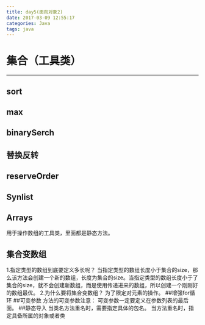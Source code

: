 ```yaml
---
title: day5(面向对象2)
date: 2017-03-09 12:55:17
categories: Java
tags: java
---
```

# 集合（工具类）

----------
## sort
## max
## binarySerch
## 替换反转
## reserveOrder
## Synlist
## Arrays
用于操作数组的工具类，里面都是静态方法。
## 集合变数组
1.指定类型的数组到底要定义多长呢？
当指定类型的数组长度小于集合的size，那么该方法会创建一个新的数组，长度为集合的size。当指定类型的数组长度小于了集合的size，就不会创建新数组，而是使用传递进来的数组，所以创建一个刚刚好的数组最优。
2.为什么要将集合变数组？
为了限定对元素的操作。
##增强for循环
##可变参数
方法的可变参数注意：
可变参数一定要定义在参数列表的最后面。
##静态导入
当类名方法重名时，需要指定具体的包名。
当方法重名时，指定具备所属的对象或者类
